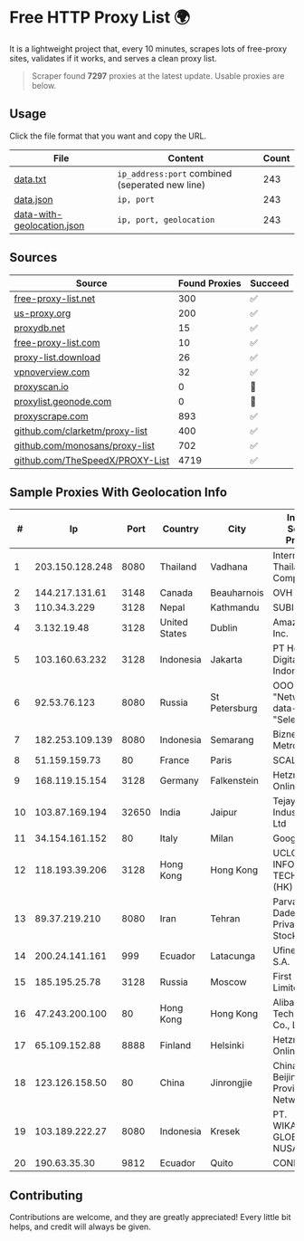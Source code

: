 
# Free HTTP Proxy List 🌍

It is a lightweight project that, every 10 minutes, scrapes lots of free-proxy sites, validates if it works, and serves a clean proxy list.


> Scraper found **7297** proxies at the latest update. Usable proxies are below.

## Usage

Click the file format that you want and copy the URL.


|File|Content|Count|
|----|-------|-----|
|[data.txt](https://raw.githubusercontent.com/themiralay/Proxy-List-World/master/data.txt)|`ip_address:port` combined (seperated new line)|243|
|[data.json](https://raw.githubusercontent.com/themiralay/Proxy-List-World/master/data.json)|`ip, port`|243|
|[data-with-geolocation.json](https://raw.githubusercontent.com/themiralay/Proxy-List-World/master/data-with-geolocation.json)|`ip, port, geolocation`|243|

## Sources

|Source|Found Proxies|Succeed|
|------|-------------|-------|
|[free-proxy-list.net](https://free-proxy-list.net)|300|✅|
|[us-proxy.org](https://www.us-proxy.org)|200|✅|
|[proxydb.net](http://proxydb.net)|15|✅|
|[free-proxy-list.com](https://free-proxy-list.com/?page=&port=&type%5B%5D=http&type%5B%5D=https&up_time=0&search=Search)|10|✅|
|[proxy-list.download](https://www.proxy-list.download/HTTP)|26|✅|
|[vpnoverview.com](https://vpnoverview.com/privacy/anonymous-browsing/free-proxy-servers)|32|✅|
|[proxyscan.io](https://www.proxyscan.io)|0|🚫|
|[proxylist.geonode.com](https://proxylist.geonode.com/api/proxy-list?limit=300&page=1&sort_by=lastChecked&sort_type=desc&protocols=http,https)|0|🚫|
|[proxyscrape.com](https://api.proxyscrape.com/v2/?request=displayproxies&protocol=http&timeout=10000&country=all&ssl=all&anonymity=all)|893|✅|
|[github.com/clarketm/proxy-list](https://raw.githubusercontent.com/clarketm/proxy-list/master/proxy-list-raw.txt)|400|✅|
|[github.com/monosans/proxy-list](https://raw.githubusercontent.com/monosans/proxy-list/main/proxies/http.txt)|702|✅|
|[github.com/TheSpeedX/PROXY-List](https://raw.githubusercontent.com/TheSpeedX/PROXY-List/master/http.txt)|4719|✅|


## Sample Proxies With Geolocation Info

|#|Ip|Port|Country|City|Internet Service Provider|
|-|--|----|-------|----|-------------------------|
|1|203.150.128.248|8080|Thailand|Vadhana|Internet Thailand Company Ltd|
|2|144.217.131.61|3148|Canada|Beauharnois|OVH Hosting|
|3|110.34.3.229|3128|Nepal|Kathmandu|SUBISU C7|
|4|3.132.19.48|3128|United States|Dublin|Amazon.com, Inc.|
|5|103.160.63.232|3128|Indonesia|Jakarta|PT Herza Digital Indonesia|
|6|92.53.76.123|8080|Russia|St Petersburg|OOO "Network of data-centers "Selectel"|
|7|182.253.109.139|8080|Indonesia|Semarang|Biznet Metronet|
|8|51.159.159.73|80|France|Paris|SCALEWAY|
|9|168.119.15.154|3128|Germany|Falkenstein|Hetzner Online GmbH|
|10|103.87.169.194|32650|India|Jaipur|Tejays Industries Pvt Ltd|
|11|34.154.161.152|80|Italy|Milan|Google LLC|
|12|118.193.39.206|3128|Hong Kong|Hong Kong|UCLOUD INFORMATION TECHNOLOGY (HK) LIMITED|
|13|89.37.219.210|8080|Iran|Tehran|Parvaresh Dadeha Co. Private Joint Stock|
|14|200.24.141.161|999|Ecuador|Latacunga|Ufinet Panama S.A.|
|15|185.195.25.78|3128|Russia|Moscow|First Server Limited|
|16|47.243.200.100|80|Hong Kong|Hong Kong|Alibaba (US) Technology Co., Ltd.|
|17|65.109.152.88|8888|Finland|Helsinki|Hetzner Online GmbH|
|18|123.126.158.50|80|China|Jinrongjie|China Unicom Beijing Province Network|
|19|103.189.222.27|8080|Indonesia|Kresek|PT. WIKAPLUS GLOBAL NUSANTARA|
|20|190.63.35.30|9812|Ecuador|Quito|CONECEL|



## Contributing

Contributions are welcome, and they are greatly appreciated! Every
little bit helps, and credit will always be given.

